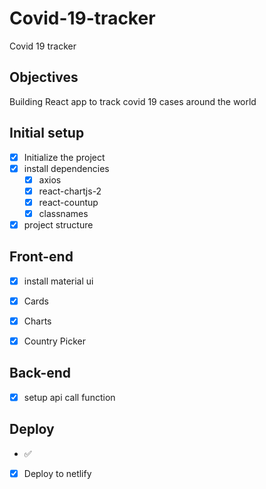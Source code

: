 # Covid-19-tracker

Covid 19 tracker


<!-- ![example-site](example-site.gif) -->

## Objectives
Building React app to track covid 19 cases around the world

## Initial setup
* [x] Initialize the project
* [x] install dependencies
    * [x] axios
    * [x] react-chartjs-2
    * [x] react-countup
    * [x] classnames
* [x] project structure

## Front-end
* [x] install material ui
* [x] Cards
* [x] Charts
* [x] Country Picker


## Back-end
* [x] setup api call function


## Deploy

 * ✅
  * [x] Deploy to netlify





